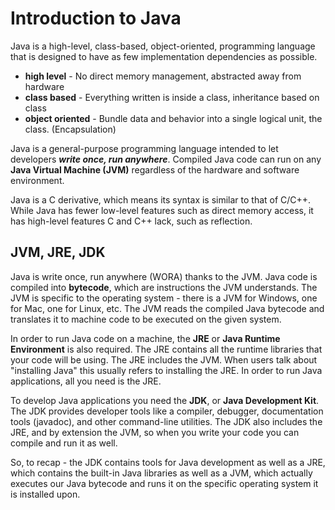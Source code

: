 # Introduction to Java
Java is a high-level, class-based, object-oriented, programming language that is designed to have as few implementation dependencies as possible. 
 - **high level** - No direct memory management, abstracted away from hardware
 - **class based** - Everything written is inside a class, inheritance based on class
 - **object oriented** - Bundle data and behavior into a single logical unit, the class. (Encapsulation)

Java is a general-purpose programming language intended to let developers ***write once, run anywhere***. Compiled Java code can run on any **Java Virtual Machine (JVM)** regardless of the hardware and software environment.  
  
Java is a C derivative, which means its syntax is similar to that of C/C++. While Java has fewer low-level features such as direct memory access, it has high-level features C and C++ lack, such as reflection.  
  
## JVM, JRE, JDK
Java is write once, run anywhere (WORA) thanks to the JVM. Java code is compiled into **bytecode**, which are instructions the JVM understands. The JVM is specific to the operating system - there is a JVM for Windows, one for Mac, one for Linux, etc. The JVM reads the compiled Java bytecode and translates it to machine code to be executed on the given system.
  
In order to run Java code on a machine, the **JRE** or **Java Runtime Environment** is also required. The JRE contains all the runtime libraries that your code will be using. The JRE includes the JVM. When users talk about "installing Java" this usually refers to installing the JRE. In order to run Java applications, all you need is the JRE.
  
To develop Java applications you need the **JDK**, or **Java Development Kit**. The JDK provides developer tools like a compiler, debugger, documentation tools (javadoc), and other command-line utilities. The JDK also includes the JRE, and by extension the JVM, so when you write your code you can compile and run it as well. 
  
  

  
So, to recap - the JDK contains tools for Java development as well as a JRE, which contains the built-in Java libraries as well as a JVM, which actually executes our Java bytecode and runs it on the specific operating system it is installed upon.
